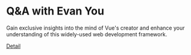 # Q&A with Evan You

Gain exclusive insights into the mind of Vue's creator and enhance your understanding of this widely-used web development framework. 

[Detail](https://eduitfree.com/courses/q-a-with-evan-you)